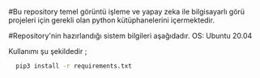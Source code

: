 #Bu repository temel görüntü işleme ve yapay zeka ile bilgisayarlı görü projeleri için gerekli olan python kütüphanelerini içermektedir.


#Repository'nin hazırlandığı sistem bilgileri aşağıdadır.
    OS: Ubuntu 20.04


Kullanımı şu şekildedir ; 


```bash
  pip3 install -r requirements.txt
```
